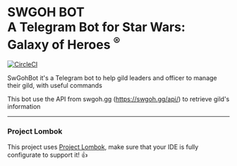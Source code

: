 # SWGOH BOT <br/> A Telegram Bot for Star Wars: Galaxy of Heroes <sup>&reg;</sup>

[![CircleCI](https://circleci.com/gh/hectorblanco83/swgohbot.svg?style=svg&circle-token=a0a85bf8785a00bac0ca8657afc749748e3989c1)](https://circleci.com/gh/hectorblanco83/swgohbot)

SwGohBot it's a Telegram bot to help gild leaders and officer to manage their gild, with useful commands

This bot use the API from swgoh.gg (https://swgoh.gg/api/) to retrieve gild's information

---

### Project Lombok
This project uses [Project Lombok](https://projectlombok.org/), make sure that your IDE is fully configurate to support it! :thumbsup: